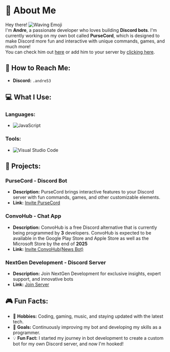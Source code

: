 # 👋 About Me

Hey there! ![Waving Emoji](https://cdn.discordapp.com/emojis/753595404192579654.gif?size=20)  
I'm **Andre**, a passionate developer who loves building **Discord bots**. I'm currently working on my own bot called **PurseCord**, which is designed to make Discord more fun and interactive with unique commands, games, and much more!  
You can check him out [here](https://discord.gg/AvCXfFfw2N) or add him to your server by [clicking here](https://discord.com/oauth2/authorize?client_id=1274470515158945792&permissions=8&integration_type=0&scope=bot+applications.commands).

## 💬 How to Reach Me:
- **Discord:** `.andre53` 

## 💻 What I Use:

### Languages:
- ![JavaScript](https://img.shields.io/badge/JavaScript-323330?style=for-the-badge&logo=javascript&logoColor=F7DF1E)

### Tools:
- ![Visual Studio Code](https://img.shields.io/badge/Visual_Studio_Code-0078D4?style=for-the-badge&logo=visual%20studio%20code&logoColor=white)

## 🚀 Projects:

### PurseCord - Discord Bot
- **Description:** PurseCord brings interactive features to your Discord server with fun commands, games, and other customizable elements.  
- **Link:** [Invite PurseCord](https://discord.com/oauth2/authorize?client_id=1274470515158945792&permissions=8&integration_type=0&scope=bot+applications.commands)

### ConvoHub - Chat App
- **Description:** ConvoHub is a free Discord alternative that is currently being programmed by **3** developers. ConvoHub is expected to be available in the Google Play Store and Apple Store as well as the Microsoft Store by the end of **2025**
- **Link:** [Invite ConvoHub(News Bot)](https://discord.com/oauth2/authorize?client_id=1255942361599709345)

### NextGen Development - Discord Server
- **Description:** Join NextGen Development for exclusive insights, expert support, and innovative bots
- **Link:** [Join Server](https://discord.gg/AvCXfFfw2N) 

## 🎮 Fun Facts:

- 🔧 **Hobbies:** Coding, gaming, music, and staying updated with the latest tech.
- 🎯 **Goals:** Continuously improving my bot and developing my skills as a programmer.
- 💡 **Fun Fact:** I started my journey in bot development to create a custom bot for my own Discord server, and now I'm hooked!
